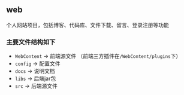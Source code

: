 ## web
个人网站项目，包括博客、代码库、文件下载、留言、登录注册等功能


### 主要文件结构如下
- `WebContent` -> 前端源文件 （前端三方插件在`/WebContent/plugins`下）
- `config` -> 配置文件
- `docs` -> 说明文档
- `libs` -> 后端jar包
- `src` -> 后端源文件
